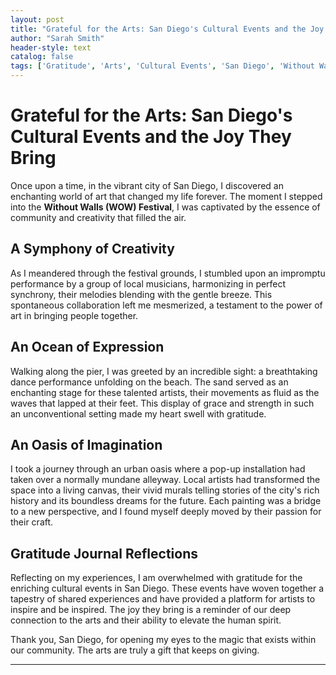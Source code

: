 ```yaml
---
layout: post
title: "Grateful for the Arts: San Diego's Cultural Events and the Joy They Bring"
author: "Sarah Smith"
header-style: text
catalog: false
tags: ['Gratitude', 'Arts', 'Cultural Events', 'San Diego', 'Without Walls Festival', 'Community', 'Creativity']
---
```


# Grateful for the Arts: San Diego's Cultural Events and the Joy They Bring

Once upon a time, in the vibrant city of San Diego, I discovered an enchanting world of art that changed my life forever. The moment I stepped into the **Without Walls (WOW) Festival**, I was captivated by the essence of community and creativity that filled the air.

## A Symphony of Creativity

As I meandered through the festival grounds, I stumbled upon an impromptu performance by a group of local musicians, harmonizing in perfect synchrony, their melodies blending with the gentle breeze. This spontaneous collaboration left me mesmerized, a testament to the power of art in bringing people together.

## An Ocean of Expression

Walking along the pier, I was greeted by an incredible sight: a breathtaking dance performance unfolding on the beach. The sand served as an enchanting stage for these talented artists, their movements as fluid as the waves that lapped at their feet. This display of grace and strength in such an unconventional setting made my heart swell with gratitude.

## An Oasis of Imagination

I took a journey through an urban oasis where a pop-up installation had taken over a normally mundane alleyway. Local artists had transformed the space into a living canvas, their vivid murals telling stories of the city's rich history and its boundless dreams for the future. Each painting was a bridge to a new perspective, and I found myself deeply moved by their passion for their craft.

## Gratitude Journal Reflections

Reflecting on my experiences, I am overwhelmed with gratitude for the enriching cultural events in San Diego. These events have woven together a tapestry of shared experiences and have provided a platform for artists to inspire and be inspired. The joy they bring is a reminder of our deep connection to the arts and their ability to elevate the human spirit.

Thank you, San Diego, for opening my eyes to the magic that exists within our community. The arts are truly a gift that keeps on giving.

---